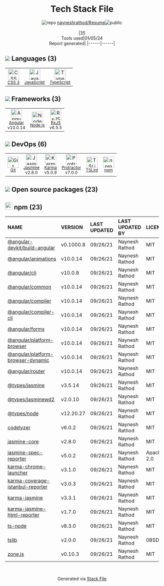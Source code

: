 <!--
&lt;--- Readme.md Snippet without images Start ---&gt;
## Tech Stack
nayneshrathod/Resume is built on the following main stack:

- [Jasmine](http://jasmine.github.io/) – Javascript Testing Framework
- [Node.js](http://nodejs.org/) – Frameworks (Full Stack)
- [JavaScript](https://developer.mozilla.org/en-US/docs/Web/JavaScript) – Languages
- [Karma](http://karma-runner.github.io/) – Browser Testing
- [TypeScript](http://www.typescriptlang.org) – Languages
- [Protractor](http://angular.github.io/protractor) – Javascript Testing Framework
- [RxJS](http://reactivex.io/rxjs/) – Concurrency Frameworks
- [Angular](https://angular.io) – Javascript MVC Frameworks
- [TSLint](https://github.com/palantir/tslint) – Code Review

Full tech stack [here](/techstack.md)

&lt;--- Readme.md Snippet without images End ---&gt;

&lt;--- Readme.md Snippet with images Start ---&gt;
## Tech Stack
nayneshrathod/Resume is built on the following main stack:

- <img width='25' height='25' src='https://img.stackshare.io/service/831/7c0b595409af531b9cdeb07f8c513e8b.png' alt='Jasmine'/> [Jasmine](http://jasmine.github.io/) – Javascript Testing Framework
- <img width='25' height='25' src='https://img.stackshare.io/service/1011/n1JRsFeB_400x400.png' alt='Node.js'/> [Node.js](http://nodejs.org/) – Frameworks (Full Stack)
- <img width='25' height='25' src='https://img.stackshare.io/service/1209/javascript.jpeg' alt='JavaScript'/> [JavaScript](https://developer.mozilla.org/en-US/docs/Web/JavaScript) – Languages
- <img width='25' height='25' src='https://img.stackshare.io/service/1420/TidYGd6a.png' alt='Karma'/> [Karma](http://karma-runner.github.io/) – Browser Testing
- <img width='25' height='25' src='https://img.stackshare.io/service/1612/bynNY5dJ.jpg' alt='TypeScript'/> [TypeScript](http://www.typescriptlang.org) – Languages
- <img width='25' height='25' src='https://img.stackshare.io/service/1754/protractor-logo1.png' alt='Protractor'/> [Protractor](http://angular.github.io/protractor) – Javascript Testing Framework
- <img width='25' height='25' src='https://img.stackshare.io/service/1796/984368.png' alt='RxJS'/> [RxJS](http://reactivex.io/rxjs/) – Concurrency Frameworks
- <img width='25' height='25' src='https://img.stackshare.io/service/3745/cb8U-gL6_400x400.jpg' alt='Angular'/> [Angular](https://angular.io) – Javascript MVC Frameworks
- <img width='25' height='25' src='https://img.stackshare.io/service/5561/303157.png' alt='TSLint'/> [TSLint](https://github.com/palantir/tslint) – Code Review

Full tech stack [here](/techstack.md)

&lt;--- Readme.md Snippet with images End ---&gt;
-->
<div align="center">

# Tech Stack File
![](https://img.stackshare.io/repo.svg "repo") [nayneshrathod/Resume](https://github.com/nayneshrathod/Resume)![](https://img.stackshare.io/public_badge.svg "public")
<br/><br/>
|35<br/>Tools used|01/05/24 <br/>Report generated|
|------|------|
</div>

## <img src='https://img.stackshare.io/languages.svg'/> Languages (3)
<table><tr>
  <td align='center'>
  <img width='36' height='36' src='https://img.stackshare.io/service/6727/css.png' alt='CSS 3'>
  <br>
  <sub><a href="https://developer.mozilla.org/en-US/docs/Web/CSS/CSS3">CSS 3</a></sub>
  <br>
  <sub></sub>
</td>

<td align='center'>
  <img width='36' height='36' src='https://img.stackshare.io/service/1209/javascript.jpeg' alt='JavaScript'>
  <br>
  <sub><a href="https://developer.mozilla.org/en-US/docs/Web/JavaScript">JavaScript</a></sub>
  <br>
  <sub></sub>
</td>

<td align='center'>
  <img width='36' height='36' src='https://img.stackshare.io/service/1612/bynNY5dJ.jpg' alt='TypeScript'>
  <br>
  <sub><a href="http://www.typescriptlang.org">TypeScript</a></sub>
  <br>
  <sub></sub>
</td>

</tr>
</table>

## <img src='https://img.stackshare.io/frameworks.svg'/> Frameworks (3)
<table><tr>
  <td align='center'>
  <img width='36' height='36' src='https://img.stackshare.io/service/3745/cb8U-gL6_400x400.jpg' alt='Angular'>
  <br>
  <sub><a href="https://angular.io">Angular</a></sub>
  <br>
  <sub>v10.0.14</sub>
</td>

<td align='center'>
  <img width='36' height='36' src='https://img.stackshare.io/service/1011/n1JRsFeB_400x400.png' alt='Node.js'>
  <br>
  <sub><a href="http://nodejs.org/">Node.js</a></sub>
  <br>
  <sub></sub>
</td>

<td align='center'>
  <img width='36' height='36' src='https://img.stackshare.io/service/1796/984368.png' alt='RxJS'>
  <br>
  <sub><a href="http://reactivex.io/rxjs/">RxJS</a></sub>
  <br>
  <sub>v6.5.5</sub>
</td>

</tr>
</table>

## <img src='https://img.stackshare.io/devops.svg'/> DevOps (6)
<table><tr>
  <td align='center'>
  <img width='36' height='36' src='https://img.stackshare.io/service/1046/git.png' alt='Git'>
  <br>
  <sub><a href="http://git-scm.com/">Git</a></sub>
  <br>
  <sub></sub>
</td>

<td align='center'>
  <img width='36' height='36' src='https://img.stackshare.io/service/831/7c0b595409af531b9cdeb07f8c513e8b.png' alt='Jasmine'>
  <br>
  <sub><a href="http://jasmine.github.io/">Jasmine</a></sub>
  <br>
  <sub>v2.8.0</sub>
</td>

<td align='center'>
  <img width='36' height='36' src='https://img.stackshare.io/service/1420/TidYGd6a.png' alt='Karma'>
  <br>
  <sub><a href="http://karma-runner.github.io/">Karma</a></sub>
  <br>
  <sub>v5.0.9</sub>
</td>

<td align='center'>
  <img width='36' height='36' src='https://img.stackshare.io/service/1754/protractor-logo1.png' alt='Protractor'>
  <br>
  <sub><a href="http://angular.github.io/protractor">Protractor</a></sub>
  <br>
  <sub>v7.0.0</sub>
</td>

<td align='center'>
  <img width='36' height='36' src='https://img.stackshare.io/service/5561/303157.png' alt='TSLint'>
  <br>
  <sub><a href="https://github.com/palantir/tslint">TSLint</a></sub>
  <br>
  <sub></sub>
</td>

<td align='center'>
  <img width='36' height='36' src='https://img.stackshare.io/service/1120/lejvzrnlpb308aftn31u.png' alt='npm'>
  <br>
  <sub><a href="https://www.npmjs.com/">npm</a></sub>
  <br>
  <sub></sub>
</td>

</tr>
</table>


## <img src='https://img.stackshare.io/group.svg' /> Open source packages (23)</h2>

## <img width='24' height='24' src='https://img.stackshare.io/service/1120/lejvzrnlpb308aftn31u.png'/> npm (23)

|NAME|VERSION|LAST UPDATED|LAST UPDATED BY|LICENSE|VULNERABILITIES|
|:------|:------|:------|:------|:------|:------|
|[@angular-devkit/build-angular](https://www.npmjs.com/@angular-devkit/build-angular)|v0.1000.8|09/26/21|Naynesh Rathod |MIT|N/A|
|[@angular/animations](https://www.npmjs.com/@angular/animations)|v10.0.14|09/26/21|Naynesh Rathod |MIT|N/A|
|[@angular/cli](https://www.npmjs.com/@angular/cli)|v10.0.8|09/26/21|Naynesh Rathod |MIT|N/A|
|[@angular/common](https://www.npmjs.com/@angular/common)|v10.0.14|09/26/21|Naynesh Rathod |MIT|N/A|
|[@angular/compiler](https://www.npmjs.com/@angular/compiler)|v10.0.14|09/26/21|Naynesh Rathod |MIT|N/A|
|[@angular/compiler-cli](https://www.npmjs.com/@angular/compiler-cli)|v10.0.14|09/26/21|Naynesh Rathod |MIT|N/A|
|[@angular/forms](https://www.npmjs.com/@angular/forms)|v10.0.14|09/26/21|Naynesh Rathod |MIT|N/A|
|[@angular/platform-browser](https://www.npmjs.com/@angular/platform-browser)|v10.0.14|09/26/21|Naynesh Rathod |MIT|N/A|
|[@angular/platform-browser-dynamic](https://www.npmjs.com/@angular/platform-browser-dynamic)|v10.0.14|09/26/21|Naynesh Rathod |MIT|N/A|
|[@angular/router](https://www.npmjs.com/@angular/router)|v10.0.14|09/26/21|Naynesh Rathod |MIT|N/A|
|[@types/jasmine](https://www.npmjs.com/@types/jasmine)|v3.5.14|09/26/21|Naynesh Rathod |MIT|N/A|
|[@types/jasminewd2](https://www.npmjs.com/@types/jasminewd2)|v2.0.10|09/26/21|Naynesh Rathod |MIT|N/A|
|[@types/node](https://www.npmjs.com/@types/node)|v12.20.27|09/26/21|Naynesh Rathod |MIT|N/A|
|[codelyzer](https://www.npmjs.com/codelyzer)|v6.0.2|09/26/21|Naynesh Rathod |MIT|N/A|
|[jasmine-core](https://www.npmjs.com/jasmine-core)|v2.8.0|09/26/21|Naynesh Rathod |MIT|N/A|
|[jasmine-spec-reporter](https://www.npmjs.com/jasmine-spec-reporter)|v5.0.2|09/26/21|Naynesh Rathod |Apache-2.0|N/A|
|[karma-chrome-launcher](https://www.npmjs.com/karma-chrome-launcher)|v3.1.0|09/26/21|Naynesh Rathod |MIT|N/A|
|[karma-coverage-istanbul-reporter](https://www.npmjs.com/karma-coverage-istanbul-reporter)|v3.0.3|09/26/21|Naynesh Rathod |MIT|N/A|
|[karma-jasmine](https://www.npmjs.com/karma-jasmine)|v3.3.1|09/26/21|Naynesh Rathod |MIT|N/A|
|[karma-jasmine-html-reporter](https://www.npmjs.com/karma-jasmine-html-reporter)|v1.7.0|09/26/21|Naynesh Rathod |MIT|N/A|
|[ts-node](https://www.npmjs.com/ts-node)|v8.3.0|09/26/21|Naynesh Rathod |MIT|N/A|
|[tslib](https://www.npmjs.com/tslib)|v2.0.0|09/26/21|Naynesh Rathod |0BSD|N/A|
|[zone.js](https://www.npmjs.com/zone.js)|v0.10.3|09/26/21|Naynesh Rathod |MIT|N/A|

<br/>
<div align='center'>

Generated via [Stack File](https://github.com/marketplace/stack-file)
